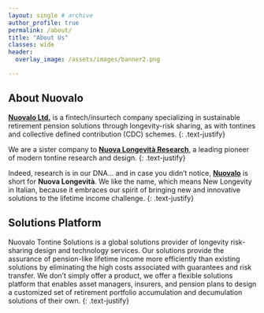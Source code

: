 ```yaml
---
layout: single # archive
author_profile: true
permalink: /about/
title: "About Us"
classes: wide
header:
  overlay_image: /assets/images/banner2.png

---
```


## About Nuovalo

[**Nuovalo Ltd.**](/) is a fintech/insurtech company specializing in sustainable retirement pension solutions through longevity-risk sharing, as with tontines and collective defined contribution (CDC) schemes.
{: .text-justify}

We are a sister company to [**Nuova Longevità Research**](https://www.nuovalongevita.com/), a leading pioneer of modern tontine research and design.
{: .text-justify}

Indeed, research is in our DNA… and in case you didn’t notice, [**Nuovalo**](/) is short for **Nuova Longevità**. We like the name, which means New Longevity in Italian, because it embraces our spirit of bringing new and innovative solutions to the lifetime income challenge.
{: .text-justify}


## Solutions Platform

Nuovalo Tontine Solutions is a global solutions provider of longevity risk-sharing design and technology services.  Our solutions provide the assurance of pension-like lifetime income more efficiently than existing solutions by eliminating the high costs associated with guarantees and risk transfer.  We don’t simply offer a product, we offer a flexible solutions platform that enables asset managers, insurers, and pension plans to design a customized set of retirement portfolio accumulation and decumulation solutions of their own.
{: .text-justify}

